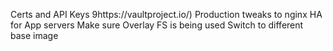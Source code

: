 Certs and API Keys 9https://vaultproject.io/)
Production tweaks to nginx
HA for App servers
Make sure Overlay FS is being used
Switch to different base image
